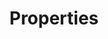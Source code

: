 ---
# -------------------------- #
#        CONTENT TYPE        #
# -------------------------- #

product-type: "connect"
content-type: "api-structure"
key: "properties-object"


# -------------------------- #
#        OBJECT INFO         #
# -------------------------- #

title: "Properties"
description: "{{ api.data-structures.properties.description | flatify }}"


# -------------------------- #
#      OBJECT ATTRIBUTES     #
# -------------------------- #

object-attributes:
  - name: "name"
    type: "string"
    description: "The name of the property."
    value: |
      "frequency_in_minutes"

  - name: "is_required"
    type: "boolean"
    description: "If `true`, the property is required for complete configuration."
    value: |
      true

  - name: "is_credential"
    type: "boolean"
    description: "If `true`, the property is a credential or otherwise sensitive data."
    value: |
      false

  - name: "system_provided"
    type: "boolean"
    deprecated: true
    description: |
      **This property has been deprecated.** Use the `property_type` property instead.
    value: |
      false

  - name: "property_type"
    type: "string"
    description: |
      Indicates the type of the property. Possible values are:

      - `user_provided` - Indicates the property must be set by the user.
      - `read_only` - Indicates the property is read-only and is not settable by the API. Generally, this is an internal field set inside of Stitch.
      - `system_provided_by_default` - Indicates the property used to be `system_provided: true`, but can now be set by the API consumer. These are generally properties associated with OAuth for generating refresh and access tokens.

         **Note**: Use caution when setting these properties, as using incorrect values can put the source into a non-functioning state.
    value: "user_provided"

  - name: "json_schema"
    type: "array"
    description: |
      **Note**: Data will only be returned for this array if `property_type: user_provided` or `property_type: system_provided_by_default`. If `property_type: read_only`, this property will be `null`.
      
      An array containing:

      - `type` - A `string` indicating the expected data type of the property's value. For example: `boolean`
      - `pattern` - A `string` indicating the expected pattern of the property's value. For example: `^\\d+$`
      - `anyOf` - A series of arrays containing key-value pairs for the `type` and `format` combinations Stitch will accept as the property's value. For example:

          ```json
          "anyOf": [
              {
                  "type": "string",
                  "format": "ipv4"
              },
              {
                  "type": "string",
                  "format": "ipv6"
              },
              {
                  "type": "string",
                  "format": "hostname"
              }
          ]
          ```

  - name: "provided"
    type: "boolean"
    description: "If `true`, the property has been provided. For properties where `property_type: user_provided`, this indicates that the user has provided the property."
    value: |
      true

  - name: "tap_mutable"
    type: "boolean"
    description: "**This is an internal field and is for Stitch use only.**"
    value: |
      false

examples:
  - type: "User-provided property"
    code: |
        {
          "name": "frequency_in_minutes",
          "is_required": false,
          "is_credential": false,
          "system_provided": false,
          "property_type": "user_provided",
          "json_schema": {
            "type": "string",
            "pattern": "^1$|^30$|^60$|^360$|^720$|^1440$"
          },
          "provided": false,
          "tap_mutable": false
        }

  - type: "Read-only property"
    code: |
      {
        "name": "image_version",
        "is_required": true,
        "is_credential": false,
        "system_provided": true,
        "property_type": "read_only",
        "json_schema": null,
        "provided": false,
        "tap_mutable": false
      }

  - type: "System provided by default property"
    code: |
      {
        "name": "client_id",
        "is_required": true,
        "is_credential": true,
        "system_provided": true,
        "property_type": "system_provided_by_default",
        "json_schema": {
          "type": "string"
        },
        "provided": false,
        "tap_mutable": false
      }
---